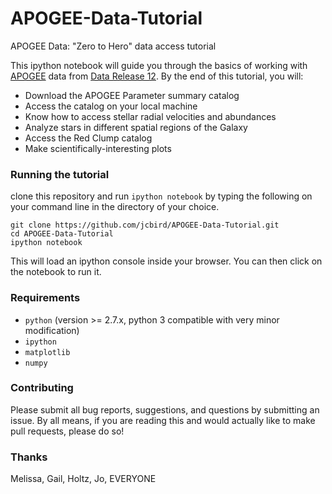 # APOGEE-Data-Tutorial
APOGEE Data: "Zero to Hero" data access tutorial

This ipython notebook will guide you through the basics of working with [APOGEE](https://www.sdss3.org/surveys/apogee.php) data from [Data Release 12](http://www.sdss.org/dr12/irspec/).
By the end of this tutorial, you will:
 - Download the APOGEE Parameter summary catalog
 - Access the catalog on your local machine
 - Know how to access stellar radial velocities and abundances
 - Analyze stars in different spatial regions of the Galaxy
 - Access the Red Clump catalog
 - Make scientifically-interesting plots

### Running the tutorial
clone this repository and run `ipython notebook` by typing the following on your command line in the directory of your choice.

```
git clone https://github.com/jcbird/APOGEE-Data-Tutorial.git
cd APOGEE-Data-Tutorial
ipython notebook
```

This will load an ipython console inside your browser. You can then click on the notebook to run it.

### Requirements
- `python` (version >= 2.7.x, python 3 compatible with very minor modification)
- `ipython`
- `matplotlib`
- `numpy`

### Contributing

Please submit all bug reports, suggestions, and questions by submitting an issue.
By all means, if you are reading this and would actually like to make pull requests, please do so!
### Thanks
Melissa, Gail, Holtz, Jo, EVERYONE

